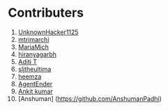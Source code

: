 # Contributers
<!-- Example:
[Your Name](http://github.com/YourUserName)
-->


<!-- Edit Below This Line and At the bottom-->


01. [UnknownHacker1125](http://github.com/UnknownHacker1125)
02. [mtrimarchi](http://github.com/mtrimarchi)
03. [MariaMich](https://github.com/MariaMich)
04. [hiranyagarbh](http://github.com/hiranyagarbh)
05. [Aditi T](http://github.com/mystic-potato)
06. [sljtheultima](http://github.com/sljtheultima)
07. [heemza](http://github.com/heemza)
08. [AgentEnder](http://github.com/agentender)
09. [Ankit kumar](https://github.com/PrajapatiAnkit)
10. [Anshuman] (https://github.com/AnshumanPadhi)
